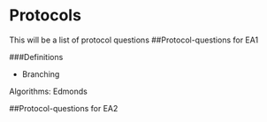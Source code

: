 # Protocols
This will be a list of protocol questions
##Protocol-questions for EA1

###Definitions

- Branching

Algorithms: 
Edmonds


##Protocol-questions for EA2
